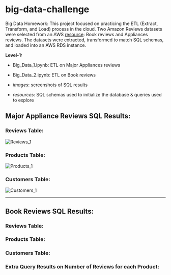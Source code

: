 # big-data-challenge
Big Data Homework: This project focused on practicing the ETL (Extract, Transform, and Load) process in the cloud. Two Amazon Reviews datasets were selected from an AWS [resource](https://s3.amazonaws.com/amazon-reviews-pds/tsv/index.txt): Book reviews and Appliances reviews. The datasets were extracted, transformed to match SQL schemas, and loaded into an AWS RDS instance.

**Level-1:**
- Big_Data_1.ipynb: ETL on Major Appliances reviews
- Big_Data_2.ipynb: ETL on Book reviews

- *images*: screenshots of SQL results
- *resources*: SQL schemas used to initialize the database & queries used to explore

## Major Appliance Reviews SQL Results:
### Reviews Table:
![Reviews_1](Level-1/images/reviews_sql_1)

### Products Table:
![Products_1](Level-1/images/products_sql_1)

### Customers Table:
![Customers_1](Level-1/images/customers_sql_1)

<hr>

## Book Reviews SQL Results:
### Reviews Table:

### Products Table:

### Customers Table:

### Extra Query Results on Number of Reviews for each Product:
